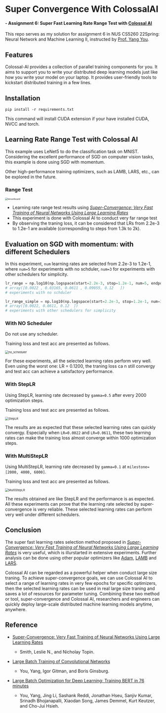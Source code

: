 # Super Convergence With ColossalAI

#### - Assignment 6: Super Fast Learning Rate Range Test with [Colossal AI](https://github.com/hpcaitech/ColossalAI)

This repo serves as my solution for assignment 6 in NUS CS5260 22Spring: Neural Network and Machine Learning II, instructed by [Prof. Yang You](https://www.comp.nus.edu.sg/~youy/).

## Features

Colossal-AI provides a collection of parallel training components for you. It aims to support you to write your distributed deep learning models just like how you write your model on your laptop. It provides user-friendly tools to kickstart distributed training in a few lines.

## Installation

```
pip install -r requirements.txt
```

This command will install CUDA extension if your have installed CUDA, NVCC and torch.

## Learning Rate Range Test with Colossal AI

This example uses LeNet5 to do the classification task on MNIST. Considering the excellent performance of SGD on computer vision tasks, this example is done using SGD with momentum.

Other high-performance training optimizers, such as LAMB, LARS, etc., can be explored in the future.

### Range Test

<img src="img/tensorboard.png" alt="tensorboard" style="zoom:50%;" />

- Learning rate range test results using [*Super-Convergence: Very Fast Training of Neural Networks Using Large Learning Rates*](https://arxiv.org/abs/1708.07120)
- This experiment is done with Colossal AI to conduct very far range test
- By observing the traning loss, it can be considered that LRs from 2.2e-3 to 1.2e-1 are available (corresponding to steps from 1.3k to 2k).

## Evaluation on SGD with momentum: with different Schedulers

In this experiment, `num` learning rates are selected from 2.2e-3 to 1.2e-1, where `num=5` for experiments with no schduler, `num=3` for experiments with other schedulers for simplicity.

```python
lr_range = np.log10(np.logspace(start=2.2e-3, stop=1.2e-1, num=5, endpoint=True)) 
# array([0.0022 , 0.03165, 0.0611 , 0.09055, 0.12   ])
# experiments with no schduler

lr_range_simple = np.log10(np.logspace(start=2.2e-3, stop=1.2e-1, num=3, endpoint=True))
# array([0.0022, 0.0611, 0.12  ])
# experiments with other schedulers for simplicity
```

### With NO Scheduler

Do not use any scheduler.

Training loss and test acc are presented as follows.

<img src="img/no_scheduler.png" alt="no_scheduler" style="zoom:67%;" />

For these experiments, all the selected learning rates perform very well. Even using the worst one: LR = 0.1200, the traning loss ca n still convergy and test acc can achieve a satisfactory performance.

### With StepLR

Using StepLR, learning rate decreased by `gamma=0.5` after every 2000 optimization steps.

Training loss and test acc are presented as follows.

<img src="img/StepLR.png" alt="StepLR" style="zoom:67%;" />

The results are as expected that these selected learning rates can quickly convergy. Especially when `LR=0.0022` and `LR=0.0611`, these two learning rates can make the training loss almost converge within 1000 optimization steps.

### With MultiStepLR

Using MultiStepLR, learning rate decreased by `gamma=0.1` at `milestone=[2000, 4000, 6000]`.

Training loss and test acc are presented as follows.

<img src="img/MultiStepLR.png" alt="MultiStepLR" style="zoom:67%;" />

The results obtained are like StepLR and the performance is as expected. All these experiments can prove that the learning rate selected by super-convergence is very reliable. These selected learning rates can perform very well under different schedulers.

## Conclusion

The super fast learning rates selection method proposed in [*Super-Convergence: Very Fast Training of Neural Networks Using Large Learning Rates*](https://arxiv.org/abs/1708.07120) is very useful, which is illurstarted in extensive experiments. Further analysis can be done using other popular optimizers like [Adam](https://arxiv.org/abs/1412.6980), [LAMB](https://arxiv.org/abs/1904.00962) and [LARS](https://arxiv.org/abs/1708.03888).

Colossal AI can be regarded as a powerful helper when conduct large size traning. To achieve super-convergence goals, we can use Colossal AI to select a range of learning rates in very few epochs for specific optimizers, then the selected learning rates can be used in real large size traning and saves a lot of resources for parameter tuning. Combining these two method or tool, super-convergence and Colossal AI, researchers and engineers can quickly deploy  large-scale distributed machine learning models anytime, anywhere.



## Reference

- [Super-Convergence: Very Fast Training of Neural Networks Using Large Learning Rates](https://arxiv.org/abs/1708.07120)
  - Smith, Leslie N., and Nicholay Topin.
- [Large Batch Training of Convolutional Networks](https://arxiv.org/abs/1708.03888)
  - You, Yang, Igor Gitman, and Boris Ginsburg.

- [Large Batch Optimization for Deep Learning: Training BERT in 76 minutes](https://arxiv.org/abs/1904.00962)
  - You, Yang, Jing Li, Sashank Reddi, Jonathan Hseu, Sanjiv Kumar, Srinadh Bhojanapalli, Xiaodan Song, James Demmel, Kurt Keutzer, and Cho-Jui Hsieh.
